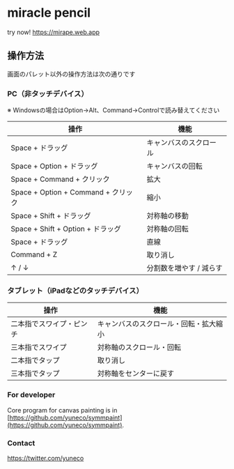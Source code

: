 # miracle pencil

try now! https://mirape.web.app

## 操作方法

画面のパレット以外の操作方法は次の通りです

### PC（非タッチデバイス）

※ Windowsの場合はOption→Alt、Command→Controlで読み替えてください

| 操作 | 機能 |
| ---- | ---- |
| Space + ドラッグ | キャンバスのスクロール |
| Space + Option + ドラッグ | キャンバスの回転 |
| Space + Command + クリック | 拡大 |
| Space + Option + Command + クリック | 縮小 |
| Space + Shift + ドラッグ | 対称軸の移動 |
| Space + Shift + Option + ドラッグ | 対称軸の回転 |
| Space + ドラッグ | 直線 |
| Command + Z | 取り消し |
| ↑ / ↓ | 分割数を増やす / 減らす |

### タブレット（iPadなどのタッチデバイス） 

| 操作 | 機能 |
| ---- | ---- |
| 二本指でスワイプ・ピンチ | キャンバスのスクロール・回転・拡大縮小 |
| 三本指でスワイプ | 対称軸のスクロール・回転 |
| 二本指でタップ | 取り消し |
| 三本指でタップ | 対称軸をセンターに戻す |


### For developer

Core program for canvas painting is in [https://github.com/yuneco/symmpaint](https://github.com/yuneco/symmpaint).
### Contact

https://twitter.com/yuneco

